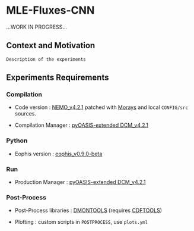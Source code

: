 # MLE-Fluxes-CNN

...WORK IN PROGRESS...

## Context and Motivation

`Description of the experiments`

## Experiments Requirements


### Compilation

- Code version : [NEMO_v4.2.1](https://forge.nemo-ocean.eu/nemo/nemo/-/releases/4.2.1) patched with [Morays]([https://github.com/alexis-barge/morays/tree/main) and local `CONFIG/src` sources.

- Compilation Manager : [pyOASIS-extended DCM_v4.2.1](https://github.com/alexis-barge/DCM/releases/tag/v4.2.1)


### Python

- Eophis version : [eophis_v0.9.0-beta](https://github.com/alexis-barge/eophis/tree/v0.9.0-beta)


### Run

- Production Manager : [pyOASIS-extended DCM_v4.2.1](https://github.com/alexis-barge/DCM/releases/tag/v4.2.1)


### Post-Process

- Post-Process libraries : [DMONTOOLS](https://github.com/alexis-barge/DMONTOOLS) (requires [CDFTOOLS](https://github.com/meom-group/CDFTOOLS))
  
- Plotting : custom scripts in `POSTPROCESS`, use `plots.yml`
